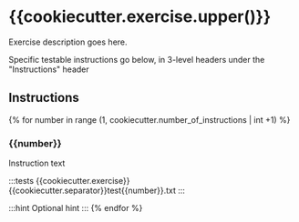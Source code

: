# {{cookiecutter.exercise.upper()}}

Exercise description goes here.

Specific testable instructions go below, in 3-level headers under the "Instructions" header

## Instructions
{% for number in range (1, cookiecutter.number_of_instructions | int +1) %}
### {{number}}
Instruction text

:::tests
{{cookiecutter.exercise}}{{cookiecutter.separator}}test{{number}}.txt
:::

:::hint
Optional hint
:::
{% endfor %}